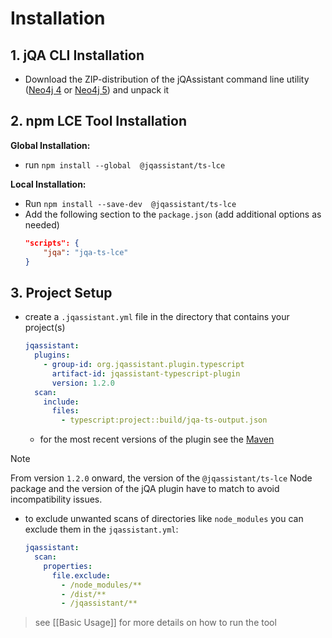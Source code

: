 # Installation

## 1. jQA CLI Installation
- Download the ZIP-distribution of the jQAssistant command line utility ([Neo4j 4](https://central.sonatype.com/artifact/com.buschmais.jqassistant.cli/jqassistant-commandline-neo4jv4/versions) or [Neo4j 5](https://central.sonatype.com/artifact/com.buschmais.jqassistant.cli/jqassistant-commandline-neo4jv5/versions)) and unpack it

## 2. npm LCE Tool Installation
**Global Installation:**
- run `npm install --global  @jqassistant/ts-lce`  
  
**Local Installation:**
- Run `npm install --save-dev  @jqassistant/ts-lce`  
- Add the following section to the `package.json` (add additional options as needed)  
	```json
	"scripts": {  
	    "jqa": "jqa-ts-lce"  
	}
	```

## 3. Project Setup
- create a `.jqassistant.yml` file in the directory that contains your project(s)
	```yaml
	jqassistant:
	  plugins:
	    - group-id: org.jqassistant.plugin.typescript
	      artifact-id: jqassistant-typescript-plugin
	      version: 1.2.0
	  scan:
	    include:
	      files:
		    - typescript:project::build/jqa-ts-output.json
	```
	- for the most recent versions of the plugin see the [Maven](https://central.sonatype.com/artifact/org.jqassistant.plugin.typescript/jqassistant-typescript-plugin/versions)

> [!NOTE]
> From version `1.2.0` onward, the version of the `@jqassistant/ts-lce` Node package and the version of the jQA plugin have to match to avoid incompatibility issues.

- to exclude unwanted scans of directories like `node_modules` you can exclude them in the `jqassistant.yml`:
	```yaml
	jqassistant:
	  scan:
		properties:
		  file.exclude:
			- /node_modules/**
			- /dist/**
			- /jqassistant/**
	```

> see [[Basic Usage]] for more details on how to run the tool